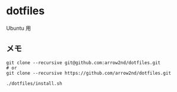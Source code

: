 # dotfiles

Ubuntu 用

## メモ

```
git clone --recursive git@github.com:arrow2nd/dotfiles.git
# or
git clone --recursive https://github.com/arrow2nd/dotfiles.git

./dotfiles/install.sh
```
